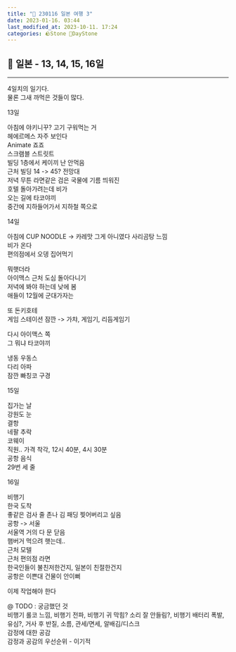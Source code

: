 ```yaml
---
title: "🌱 230116 일본 여행 3"
date: 2023-01-16. 03:44
last_modified_at: 2023-10-11. 17:24
categories: 🪨Stone 🌱DayStone
---
```


## 🗿 일본 - 13, 14, 15, 16일

---

4일치의 일기다.  
물론 그새 까먹은 것들이 많다.  

13일  

아침에 야키니꾸? 고기 구워먹는 거  
헤에르메스 자주 보인다  
Animate 죠죠  
스크램블 스트릿트  
빌딩 1층에서 케이끼 난 안먹음  
근처 빌딩 14 -> 45? 전망대  
저녁 무튼 라면같은 검은 국물에 기름 띄워진  
호텔 돌아가려는데 비가  
오는 길에 타코야끼  
중간에 지하들어가서 지하철 쪽으로  

14일  

아침에 CUP NOODLE -> 카레맛 그게 아니였다 사리곰탕 느낌  
비가 온다  
편의점에서 오뎅 집어먹기  

뭐햇더라  
아이맥스 근처 도심 돌아다니기  
저녁에 봐야 하는데 낮에 봄  
애들이 12월에 군대가자는  

또 돈키호테  
게임 스테이션 잠깐 -> 가챠, 게임기, 리듬게임기  

다시 아이맥스 쪽  
그 뭐냐 타코야끼  

냉동 우동스  
다리 아파  
잠깐 빠칭코 구경  

15일  

집가는 날  
강원도 눈  
결항  
네팔 추락  
코웨이  
직원.. 가격 착각, 12시 40분, 4시 30분  
공항 음식  
29번 세 줄  

16일  

비행기  
한국 도착  
좋같은 검사 줄 존나 김 패딩 찢어버리고 싶음  
공항 -> 서울  
서울역 거의 다 문 닫음  
햄버거 먹으려 햇는데..  
근처 모텔  
근처 편의점 라면  
한국인들이 불친저한건지, 일본이 친절한건지  
공항은 이쁜대 건물이 안이뻐  

이제 작업해야 한다  

@ TODO : 궁금했던 것  
비행기 롤코 느낌, 비행기 전파, 비행기 귀 막힘? 소리 잘 안들림?, 비행기 배터리 폭발, 유심?, 거사 후 반질, 소름, 관세/면세, 알배김/디스크  
감정에 대한 공감  
감정과 공감의 우선순위 - 이기적  
